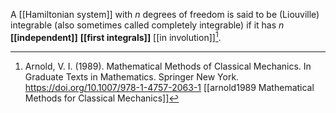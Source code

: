 A [[Hamiltonian system]] with $n$ degrees of freedom is said to be (Liouville) integrable (also sometimes called completely integrable) if it has $n$ **[[independent]]** **[[first integrals]]** [[in involution]][^1].

[^1]:  Arnold, V. I. (1989). Mathematical Methods of Classical Mechanics. In Graduate Texts in Mathematics. Springer New York. https://doi.org/10.1007/978-1-4757-2063-1 [[arnold1989 Mathematical Methods for Classical Mechanics]]